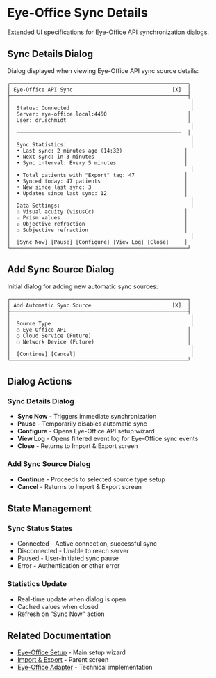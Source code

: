# Eye-Office Sync Details

Extended UI specifications for Eye-Office API synchronization dialogs.

## Sync Details Dialog

Dialog displayed when viewing Eye-Office API sync source details:

```
┌─────────────────────────────────────────────────────────┐
│ Eye-Office API Sync                                [X]  │
├─────────────────────────────────────────────────────────┤
│                                                          │
│  Status: Connected                                       │
│  Server: eye-office.local:4450                          │
│  User: dr.schmidt                                       │
│                                                          │
│  ─────────────────────────────────────────────────────  │
│                                                          │
│  Sync Statistics:                                        │
│  • Last sync: 2 minutes ago (14:32)                    │
│  • Next sync: in 3 minutes                             │
│  • Sync interval: Every 5 minutes                      │
│                                                          │
│  • Total patients with "Export" tag: 47                │
│  • Synced today: 47 patients                           │
│  • New since last sync: 3                              │
│  • Updates since last sync: 12                         │
│                                                          │
│  Data Settings:                                          │
│  ☑ Visual acuity (visusCc)                             │
│  ☑ Prism values                                        │
│  ☑ Objective refraction                                │
│  ☑ Subjective refraction                               │
│                                                          │
│  [Sync Now] [Pause] [Configure] [View Log] [Close]     │
└─────────────────────────────────────────────────────────┘
```

## Add Sync Source Dialog

Initial dialog for adding new automatic sync sources:

```
┌─────────────────────────────────────────────────────────┐
│ Add Automatic Sync Source                          [X]  │
├─────────────────────────────────────────────────────────┤
│                                                          │
│  Source Type                                             │
│  ○ Eye-Office API                                       │
│  ○ Cloud Service (Future)                               │
│  ○ Network Device (Future)                              │
│                                                          │
│  [Continue] [Cancel]                                     │
└─────────────────────────────────────────────────────────┘
```

## Dialog Actions

### Sync Details Dialog
- **Sync Now** - Triggers immediate synchronization
- **Pause** - Temporarily disables automatic sync
- **Configure** - Opens Eye-Office API setup wizard
- **View Log** - Opens filtered event log for Eye-Office sync events
- **Close** - Returns to Import & Export screen

### Add Sync Source Dialog
- **Continue** - Proceeds to selected source type setup
- **Cancel** - Returns to Import & Export screen

## State Management

### Sync Status States
- Connected - Active connection, successful sync
- Disconnected - Unable to reach server
- Paused - User-initiated sync pause
- Error - Authentication or other error

### Statistics Update
- Real-time update when dialog is open
- Cached values when closed
- Refresh on "Sync Now" action

## Related Documentation

- [Eye-Office Setup](eye-office-setup.md) - Main setup wizard
- [Import & Export](../import-export/import-export.md) - Parent screen
- [Eye-Office Adapter](../../adapters/eye-office.md) - Technical implementation